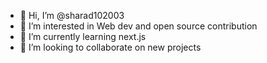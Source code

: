 - 👋 Hi, I’m @sharad102003
- 👀 I’m interested in Web dev and open source contribution
- 🌱 I’m currently learning next.js
- 💞️ I’m looking to collaborate on new projects

<!---
sharad102003/sharad102003 is a ✨ special ✨ repository because its `README.md` (this file) appears on your GitHub profile.
You can click the Preview link to take a look at your changes.
--->
